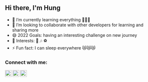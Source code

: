 ## Hi there, I'm Hung
- 🌱 I’m currently learning everything 👻👻👻
- 👯 I’m looking to collaborate with other developers for learning and sharing more
- 😄 2022 Goals: having an interesting challenge on new journey
- 🍻 Interests: ️🏀 ️🎶 ⚽️
- ⚡ Fun fact: I can sleep everywhere 😿😿😿

### Connect with me:

[<img align="left" alt="LinkedIn" width="22px" src="https://cdn.jsdelivr.net/npm/simple-icons@v3/icons/linkedin.svg" />][linkedin]

[<img align="left" alt="Facebook" width="22px" src="https://cdn.jsdelivr.net/npm/simple-icons@v3/icons/facebook.svg" />][facebook]

[<img align="left" alt="Porfolio" width="22px" src="https://cdn.jsdelivr.net/npm/simple-icons@3.13.0/icons/1001tracklists.svg" />][my porfolio]

<br />

[linkedin]: https://www.linkedin.com/in/hungtran-fpt/
[facebook]: https://www.facebook.com/t.m.hung2308/
[my porfolio]: https://manhhung-fpt.github.io/
